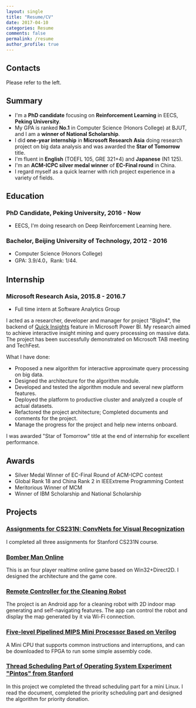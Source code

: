 ```yaml
---
layout: single
title: "Resume/CV"
date: 2017-04-10
categories: Resume
comments: false
permalink: /resume
author_profile: true
---
```


## Contacts

Please refer to the left.

## Summary

* I'm a **PhD candidate** focusing on **Reinforcement Learning** in EECS, **Peking University**.
* My GPA is ranked **No.1** in Computer Science (Honors College) at BJUT, and I am a **winner of National Scholarship**.
* I did **one-year internship** in **Microsoft Research Asia** doing research project on big data analysis and was awarded the **Star of Tomorrow** title.
* I'm fluent in **English** (TOEFL 105, GRE 321+4) and **Japanese** (N1 125).
* I'm an **ACM-ICPC silver medal winner** of **EC-Final round** in China.
* I regard myself as a quick learner with rich project experience in a variety of fields. 

## Education

### **PhD Candidate, Peking University**, 2016 - Now
* EECS, I'm doing research on Deep Reinforcement Learning here.

### **Bachelor, Beijing University of Technology**, 2012 - 2016
* Computer Science (Honors College)
* GPA: 3.9/4.0，Rank: 1/44.


## Internship

### Microsoft Research Asia, 2015.8 - 2016.7
* Full time intern at Software Analytics Group

I acted as a researcher, developer and manager for project "BigIn4", the backend of [Quick Insights](https://powerbi.microsoft.com/en-us/documentation/powerbi-service-auto-insights/) feature in Microsoft Power BI. My research aimed to achieve interactive insight mining and query processing on massive data. The project has been successfully demonstrated on Microsoft TAB meeting and TechFest.
    
What I have done:

* Proposed a new algorithm for interactive approximate query processing on big data.
* Designed the architecture for the algorithm module. 
* Developed and tested the algorithm module and several new platform features.
* Deployed the platform to productive cluster and analyzed a couple of actual datasets.
* Refactored the project architecture; Completed documents and comments for the project.
* Manage the progress for the project and help new interns onboard.
    
I was awarded "Star of Tomorrow" title at the end of internship for excellent performance.

## Awards
* Silver Medal Winner of EC-Final Round of ACM-ICPC contest
* Global Rank 18 and China Rank 2 in IEEExtreme Programming Contest
* Meritorious Winner of MCM
* Winner of IBM Scholarship and National Scholarship

## Projects

### [Assignments for CS231N: ConvNets for Visual Recognization](https://github.com/DarkForte/CS231N)

I completed all three assignments for Stanford CS231N course.

### [Bomber Man Online](https://github.com/DarkForte/BomberManOnline) 

This is an four player realtime online game based on Win32+Direct2D. I designed the architecture and the game core.

### [Remote Controller for the Cleaning Robot](https://github.com/DarkForte/RemoteApp)

The project is an Android app for a cleaning robot with 2D indoor map generating and self-navigating features. The app can control the robot and display the map generated by it via Wi-Fi connection.

### [Five-level Pipelined MIPS Mini Processor Based on Verilog](https://github.com/DarkForte/MIPS-50_Instructions_Pipelined_CPU)

A Mini CPU that supports common instructions and interruptions, and can be downloaded to FPGA to run some simple assembly code.

### [Thread Scheduling Part of Operating System Experiment "Pintos" from Stanford](https://github.com/DarkForte/pintos)

In this project we completed the thread scheduling part for a mini Linux. I read the document, completed the priority scheduling part and designed the algorithm for priority donation.
